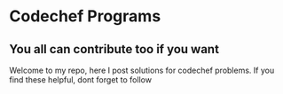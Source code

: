 # Codechef Programs
## You all can contribute too if you want
Welcome to my repo, here I post solutions for codechef problems.
If you find these helpful, dont forget to follow
